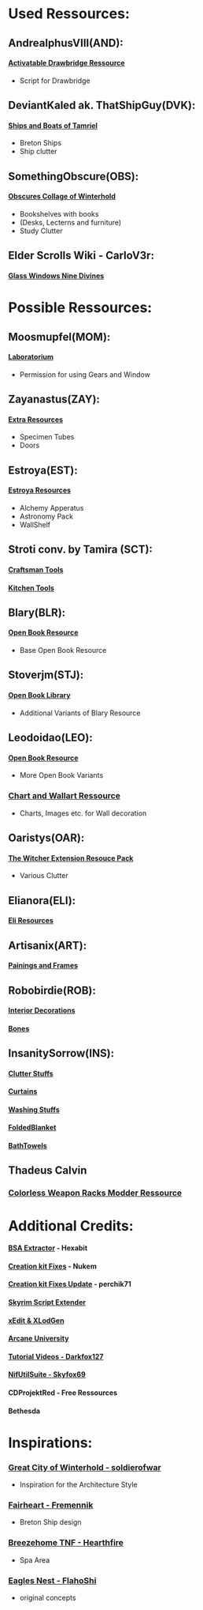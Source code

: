 # Used Ressources:

## AndrealphusVIII(AND):
#### [Activatable Drawbridge Ressource](https://www.nexusmods.com/skyrim/mods/89732) 
* Script for Drawbridge

## DeviantKaled ak. ThatShipGuy(DVK):
#### [Ships and Boats of Tamriel](https://www.nexusmods.com/skyrimspecialedition/mods/41653)
* Breton Ships
* Ship clutter

## SomethingObscure(OBS):
#### [Obscures Collage of Winterhold](https://www.nexusmods.com/skyrimspecialedition/mods/20514)
* Bookshelves with books
* (Desks, Lecterns and furniture)
* Study Clutter

## Elder Scrolls Wiki - CarloV3r:
#### [Glass Windows Nine Divines](https://elderscrolls.fandom.com/wiki/Nine_Divines?file=Nine_Divines_Stained_Glass.png)


# Possible Ressources:
## Moosmupfel(MOM):
#### [Laboratorium](https://www.nexusmods.com/skyrimspecialedition/mods/30515)
* Permission for using Gears and Window


## Zayanastus(ZAY):
#### [Extra Resources](https://www.nexusmods.com/skyrim/mods/95648)
* Specimen Tubes
* Doors

## Estroya(EST):
#### [Estroya Resources](https://www.nexusmods.com/skyrim/mods/89291)
* Alchemy Apperatus
* Astronomy Pack
* WallShelf

## Stroti conv. by Tamira (SCT):
#### [Craftsman Tools](https://www.nexusmods.com/skyrimspecialedition/mods/4080)

#### [Kitchen Tools](https://www.nexusmods.com/skyrimspecialedition/mods/3787)

## Blary(BLR):
#### [Open Book Resource](https://www.nexusmods.com/skyrim/mods/14134)
* Base Open Book Resource

## Stoverjm(STJ):
#### [Open Book Library](https://www.nexusmods.com/skyrim/mods/42362/) 
* Additional Variants of Blary Resource

## Leodoidao(LEO):
#### [Open Book Resource](https://www.nexusmods.com/skyrimspecialedition/mods/61985)
* More Open Book Variants

### [Chart and Wallart Ressource](https://www.nexusmods.com/skyrimspecialedition/mods/61988)
* Charts, Images etc. for Wall decoration


## Oaristys(OAR):
#### [The Witcher Extension Resouce Pack](https://www.nexusmods.com/skyrim/mods/68755?tab=description)
* Various Clutter

## Elianora(ELI):
#### [Eli Resources](https://www.nexusmods.com/skyrim/mods/53192)

## Artisanix(ART):
#### [Painings and Frames](https://www.nexusmods.com/skyrim/mods/17423)

## Robobirdie(ROB):
#### [Interior Decorations](https://www.nexusmods.com/skyrim/mods/94821) 

#### [Bones](https://www.nexusmods.com/skyrim/mods/94817)

## InsanitySorrow(INS):
#### [Clutter Stuffs](http://tesalliance.org/forums/index.php?/files/file/1319-insanitys-clutter-stuffs/)

#### [Curtains](http://tesalliance.org/forums/index.php?/files/file/1437-insanitys-curtains/)

#### [Washing Stuffs](http://tesalliance.org/forums/index.php?/files/file/1325-insanitys-washing-stuffs/)

#### [FoldedBlanket](http://tesalliance.org/forums/index.php?/files/file/1452-insanitys-folded-blankets/)

#### [BathTowels](http://tesalliance.org/forums/index.php?/files/file/1448-insanitys-bath-towels/)

## Thadeus Calvin
### [Colorless Weapon Racks Modder Ressource](https://www.nexusmods.com/skyrimspecialedition/mods/80386?tab=description)



# Additional Credits:

#### [BSA Extractor](https://www.nexusmods.com/skyrimspecialedition/mods/974) - Hexabit

#### [Creation kit Fixes](https://www.nexusmods.com/skyrimspecialedition/mods/20061) - Nukem

#### [Creation kit Fixes Update](https://www.nexusmods.com/skyrimspecialedition/mods/71371) - perchik71

#### [Skyrim Script Extender](https://skse.silverlock.org/?ref=hackernoon.com)

#### [xEdit & XLodGen](https://tes5edit.github.io/)

#### [Arcane University](https://beyondskyrim.org/au)

#### [Tutorial Videos - Darkfox127](https://www.darkfox127.co.uk/)

#### [NifUtilSuite - Skyfox69](https://github.com/skyfox69/NifUtilsSuite)

#### CDProjektRed - Free Ressources

#### Bethesda



# Inspirations:
### [Great City of Winterhold - soldierofwar](https://www.nexusmods.com/skyrimspecialedition/mods/17127)
* Inspiration for the Architecture Style

### [Fairheart - Fremennik](https://www.nexusmods.com/skyrimspecialedition/mods/76358)
* Breton Ship design

### [Breezehome TNF - Hearthfire](https://www.nexusmods.com/skyrim/mods/31222)
* Spa Area

### [Eagles Nest - FlahoShi](https://www.nexusmods.com/skyrim/mods/34834)
* original concepts

